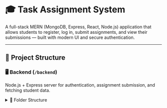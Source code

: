 # 🎓 Task Assignment System

A full-stack MERN (MongoDB, Express, React, Node.js) application that allows students to register, log in, submit assignments, and view their submissions — built with modern UI and secure authentication.

---

## 📁 Project Structure

### 🖥️ Backend (`/backend`)

Node.js + Express server for authentication, assignment submission, and fetching student data.

<details>
<summary>📂 Folder Structure</summary>

```text
backend/
├── index.js                  # Entry point
├── controller/
│   ├── AuthController.js
│   ├── AuthLoginController.js
│   ├── submissionController.js
│   └── showSubmission.js
├── db/
│   └── db.js                 # MongoDB connection
├── middleware/
│   └── authMiddleware.js     # JWT token verification
├── models/
│   ├── studentAuth.js        # Student schema
│   └── Submission.js         # Assignment schema
├── routes/
│   ├── authRoutes.js
│   ├── submissionRoutes.js
│   └── showSubmission.js
├── .env                      # Environment variables

Backend Dependencies
express

mongoose

dotenv

jsonwebtoken

bcrypt

multer

cloudinary

cors

multer-storage-cloudinary

PORT=8080
MONGODB_URI=your_mongodb_connection_string
JWT_SECRET=your_jwt_secret_key
CLOUDINARY_URL=your_cloudinary_url


cd backend
npm install
node index.js


Frontend/TaskAssignment/
├── src/
│   ├── App.jsx
│   ├── page/
│   │   ├── Login.jsx
│   │   ├── SubmissionForm.jsx
│   │   └── ShowSubmission.jsx
│   └── sidebar/
│       └── Sidebar.jsx
├── index.html
├── tailwind.config.js
├── vite.config.js


Features
Responsive and animated Sidebar

Authentication using JWT

Assignment submission with file uploads

View all submissions

Logout functionality

Frontend Dependencies
react

react-dom

react-router-dom

tailwindcss

lucide-react

axios

cd Frontend/TaskAssignment
npm install
npm run dev


🔐 Authentication Flow
POST /api/register and POST /api/login for student registration/login

On successful login, JWT is stored in localStorage

Backend uses authMiddleware to protect routes

| Method | Route              | Description          |
| ------ | ------------------ | -------------------- |
| POST   | /api/register      | Register new student |
| POST   | /api/login         | Login & get JWT      |
| POST   | /api/submit        | Submit assignment    |
| GET    | /api/getSubmission | View all submissions |
